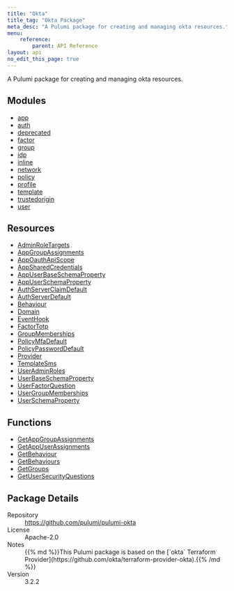 ```yaml
---
title: "Okta"
title_tag: "Okta Package"
meta_desc: "A Pulumi package for creating and managing okta resources."
menu:
    reference:
        parent: API Reference
layout: api
no_edit_this_page: true
---
```


<!-- WARNING: this file was generated by Pulumi Docs Generator. -->
<!-- Do not edit by hand unless you're certain you know what you are doing! -->

A Pulumi package for creating and managing okta resources.

<h2 id="modules">Modules</h2>
<ul class="api">
    <li><a href="app/" title="app"><span class="api-symbol api-symbol--module"></span>app</a></li>
    <li><a href="auth/" title="auth"><span class="api-symbol api-symbol--module"></span>auth</a></li>
    <li><a href="deprecated/" title="deprecated"><span class="api-symbol api-symbol--module"></span>deprecated</a></li>
    <li><a href="factor/" title="factor"><span class="api-symbol api-symbol--module"></span>factor</a></li>
    <li><a href="group/" title="group"><span class="api-symbol api-symbol--module"></span>group</a></li>
    <li><a href="idp/" title="idp"><span class="api-symbol api-symbol--module"></span>idp</a></li>
    <li><a href="inline/" title="inline"><span class="api-symbol api-symbol--module"></span>inline</a></li>
    <li><a href="network/" title="network"><span class="api-symbol api-symbol--module"></span>network</a></li>
    <li><a href="policy/" title="policy"><span class="api-symbol api-symbol--module"></span>policy</a></li>
    <li><a href="profile/" title="profile"><span class="api-symbol api-symbol--module"></span>profile</a></li>
    <li><a href="template/" title="template"><span class="api-symbol api-symbol--module"></span>template</a></li>
    <li><a href="trustedorigin/" title="trustedorigin"><span class="api-symbol api-symbol--module"></span>trustedorigin</a></li>
    <li><a href="user/" title="user"><span class="api-symbol api-symbol--module"></span>user</a></li>
</ul>

<h2 id="resources">Resources</h2>
<ul class="api">
    <li><a href="adminroletargets" title="AdminRoleTargets"><span class="api-symbol api-symbol--resource"></span>AdminRoleTargets</a></li>
    <li><a href="appgroupassignments" title="AppGroupAssignments"><span class="api-symbol api-symbol--resource"></span>AppGroupAssignments</a></li>
    <li><a href="appoauthapiscope" title="AppOauthApiScope"><span class="api-symbol api-symbol--resource"></span>AppOauthApiScope</a></li>
    <li><a href="appsharedcredentials" title="AppSharedCredentials"><span class="api-symbol api-symbol--resource"></span>AppSharedCredentials</a></li>
    <li><a href="appuserbaseschemaproperty" title="AppUserBaseSchemaProperty"><span class="api-symbol api-symbol--resource"></span>AppUserBaseSchemaProperty</a></li>
    <li><a href="appuserschemaproperty" title="AppUserSchemaProperty"><span class="api-symbol api-symbol--resource"></span>AppUserSchemaProperty</a></li>
    <li><a href="authserverclaimdefault" title="AuthServerClaimDefault"><span class="api-symbol api-symbol--resource"></span>AuthServerClaimDefault</a></li>
    <li><a href="authserverdefault" title="AuthServerDefault"><span class="api-symbol api-symbol--resource"></span>AuthServerDefault</a></li>
    <li><a href="behaviour" title="Behaviour"><span class="api-symbol api-symbol--resource"></span>Behaviour</a></li>
    <li><a href="domain" title="Domain"><span class="api-symbol api-symbol--resource"></span>Domain</a></li>
    <li><a href="eventhook" title="EventHook"><span class="api-symbol api-symbol--resource"></span>EventHook</a></li>
    <li><a href="factortotp" title="FactorTotp"><span class="api-symbol api-symbol--resource"></span>FactorTotp</a></li>
    <li><a href="groupmemberships" title="GroupMemberships"><span class="api-symbol api-symbol--resource"></span>GroupMemberships</a></li>
    <li><a href="policymfadefault" title="PolicyMfaDefault"><span class="api-symbol api-symbol--resource"></span>PolicyMfaDefault</a></li>
    <li><a href="policypassworddefault" title="PolicyPasswordDefault"><span class="api-symbol api-symbol--resource"></span>PolicyPasswordDefault</a></li>
    <li><a href="provider" title="Provider"><span class="api-symbol api-symbol--resource"></span>Provider</a></li>
    <li><a href="templatesms" title="TemplateSms"><span class="api-symbol api-symbol--resource"></span>TemplateSms</a></li>
    <li><a href="useradminroles" title="UserAdminRoles"><span class="api-symbol api-symbol--resource"></span>UserAdminRoles</a></li>
    <li><a href="userbaseschemaproperty" title="UserBaseSchemaProperty"><span class="api-symbol api-symbol--resource"></span>UserBaseSchemaProperty</a></li>
    <li><a href="userfactorquestion" title="UserFactorQuestion"><span class="api-symbol api-symbol--resource"></span>UserFactorQuestion</a></li>
    <li><a href="usergroupmemberships" title="UserGroupMemberships"><span class="api-symbol api-symbol--resource"></span>UserGroupMemberships</a></li>
    <li><a href="userschemaproperty" title="UserSchemaProperty"><span class="api-symbol api-symbol--resource"></span>UserSchemaProperty</a></li>
</ul>

<h2 id="functions">Functions</h2>
<ul class="api">
    <li><a href="getappgroupassignments" title="GetAppGroupAssignments"><span class="api-symbol api-symbol--function"></span>GetAppGroupAssignments</a></li>
    <li><a href="getappuserassignments" title="GetAppUserAssignments"><span class="api-symbol api-symbol--function"></span>GetAppUserAssignments</a></li>
    <li><a href="getbehaviour" title="GetBehaviour"><span class="api-symbol api-symbol--function"></span>GetBehaviour</a></li>
    <li><a href="getbehaviours" title="GetBehaviours"><span class="api-symbol api-symbol--function"></span>GetBehaviours</a></li>
    <li><a href="getgroups" title="GetGroups"><span class="api-symbol api-symbol--function"></span>GetGroups</a></li>
    <li><a href="getusersecurityquestions" title="GetUserSecurityQuestions"><span class="api-symbol api-symbol--function"></span>GetUserSecurityQuestions</a></li>
</ul>

<h2 id="package-details">Package Details</h2>
<dl class="package-details">
	<dt>Repository</dt>
	<dd><a href="https://github.com/pulumi/pulumi-okta">https://github.com/pulumi/pulumi-okta</a></dd>
	<dt>License</dt>
	<dd>Apache-2.0</dd>
	<dt>Notes</dt>
	<dd>{{% md %}}This Pulumi package is based on the [`okta` Terraform Provider](https://github.com/okta/terraform-provider-okta).{{% /md %}}</dd>
	<dt>Version</dt>
	<dd>3.2.2</dd>
</dl>

